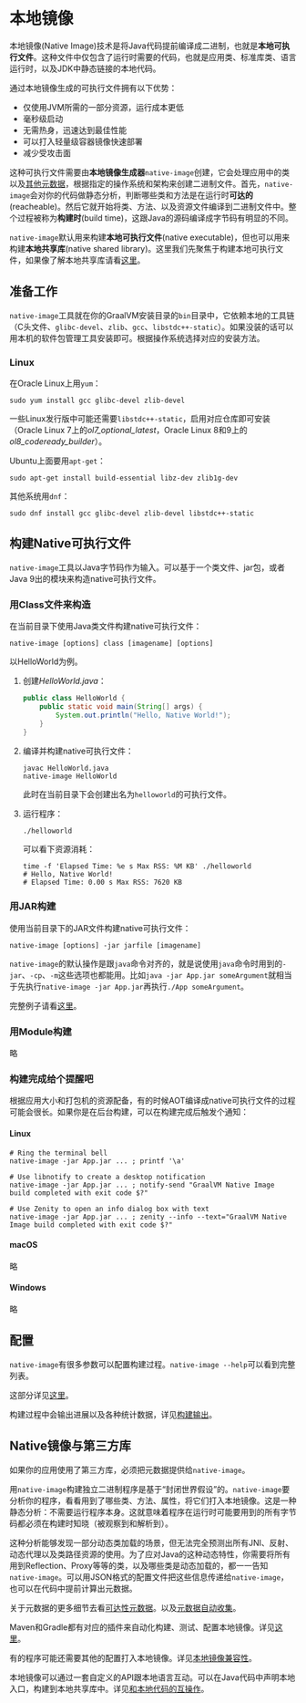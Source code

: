 # 本地镜像

本地镜像(Native Image)技术是将Java代码提前编译成二进制，也就是**本地可执行文件**。这种文件中仅包含了运行时需要的代码，也就是应用类、标准库类、语言运行时，以及JDK中静态链接的本地代码。

通过本地镜像生成的可执行文件拥有以下优势：

- 仅使用JVM所需的一部分资源，运行成本更低
- 毫秒级启动
- 无需热身，迅速达到最佳性能
- 可以打入轻量级容器镜像快速部署
- 减少受攻击面

这种可执行文件需要由**本地镜像生成器**`native-image`创建，它会处理应用中的类以及[其他元数据](../可达性元数据/可达性元数据.md)，根据指定的操作系统和架构来创建二进制文件。首先，`native-image`会对你的代码做静态分析，判断哪些类和方法是在运行时**可达的**(reacheable)。然后它就开始将类、方法、以及资源文件编译到二进制文件中。整个过程被称为**构建时**(build time)，这跟Java的源码编译成字节码有明显的不同。

`native-image`默认用来构建**本地可执行文件**(native executable)，但也可以用来构建**本地共享库**(native shared library)。这里我们先聚焦于构建本地可执行文件，如果像了解本地共享库请看[这里](../与本地代码的互操作性/与本地代码的互操作性.md)。

## 准备工作

`native-image`工具就在你的GraalVM安装目录的`bin`目录中，它依赖本地的工具链（C头文件、`glibc-devel`、`zlib`、`gcc`、`libstdc++-static`）。如果没装的话可以用本机的软件包管理工具安装即可。根据操作系统选择对应的安装方法。

### Linux

在Oracle Linux上用`yum`：

```shell
sudo yum install gcc glibc-devel zlib-devel
```

一些Linux发行版中可能还需要`libstdc++-static`，启用对应仓库即可安装（Oracle Linux 7上的*ol7_optional_latest*，Oracle Linux 8和9上的*ol8_codeready_builder*）。

Ubuntu上面要用`apt-get`：

```shell
sudo apt-get install build-essential libz-dev zlib1g-dev
```

其他系统用`dnf`：

```shell
sudo dnf install gcc glibc-devel zlib-devel libstdc++-static
```

## 构建Native可执行文件

`native-image`工具以Java字节码作为输入。可以基于一个类文件、jar包，或者Java 9出的模块来构造native可执行文件。

### 用Class文件来构造

在当前目录下使用Java类文件构建native可执行文件：

```shell
native-image [options] class [imagename] [options]
```

以HelloWorld为例。

1. 创建*HelloWorld.java*：

    ```java
    public class HelloWorld {
        public static void main(String[] args) {
            System.out.println("Hello, Native World!");
        }
    }
    ```

2. 编译并构建native可执行文件：

    ```shell
    javac HelloWorld.java
    native-image HelloWorld
    ```

    此时在当前目录下会创建出名为`helloworld`的可执行文件。

3. 运行程序：

    ```shell
    ./helloworld
    ```

    可以看下资源消耗：

    ```shell
    time -f 'Elapsed Time: %e s Max RSS: %M KB' ./helloworld
    # Hello, Native World!
    # Elapsed Time: 0.00 s Max RSS: 7620 KB
    ```

### 用JAR构建

使用当前目录下的JAR文件构建native可执行文件：

```shell
native-image [options] -jar jarfile [imagename]
```

`native-image`的默认操作是跟`java`命令对齐的，就是说使用`java`命令时用到的`-jar`、`-cp`、`-m`这些选项也都能用。比如`java -jar App.jar someArgument`就相当于先执行`native-image -jar App.jar`再执行`./App someArgument`。

完整例子请看[这里](../快速入门/使用JAR文件构建Native可执行文件.md)。

### 用Module构建

略

### 构建完成给个提醒吧

根据应用大小和打包机的资源配备，有的时候AOT编译成native可执行文件的过程可能会很长。如果你是在后台构建，可以在构建完成后触发个通知：

#### Linux

```shell
# Ring the terminal bell
native-image -jar App.jar ... ; printf '\a'

# Use libnotify to create a desktop notification
native-image -jar App.jar ... ; notify-send "GraalVM Native Image build completed with exit code $?"

# Use Zenity to open an info dialog box with text
native-image -jar App.jar ... ; zenity --info --text="GraalVM Native Image build completed with exit code $?"
```

#### macOS

略

#### Windows

略

## 配置

`native-image`有很多参数可以配置构建过程。`native-image --help`可以看到完整列表。

这部分详见[这里](../构建/构建配置/Native构建配置.md)。

构建过程中会输出进展以及各种统计数据，详见[构建输出](../构建/Native构建输出.md)。

## Native镜像与第三方库

如果你的应用使用了第三方库，必须把元数据提供给`native-image`。

用`native-image`构建独立二进制程序是基于“封闭世界假设”的。`native-image`要分析你的程序，看看用到了哪些类、方法、属性，将它们打入本地镜像。这是一种静态分析：不需要运行程序本身。这就意味着程序在运行时可能要用到的所有字节码都必须在构建时知晓（被观察到和解析到）。

这种分析能够发现一部分动态类加载的场景，但无法完全预测出所有JNI、反射、动态代理以及类路径资源的使用。为了应对Java的这种动态特性，你需要将所有用到Reflection、Proxy等等的类，以及哪些类是动态加载的，都一一告知`native-image`。可以用JSON格式的配置文件把这些信息传递给`native-image`，也可以在代码中提前计算出元数据。

关于元数据的更多细节去看[可达性元数据](../可达性元数据/可达性元数据.md)。以及[元数据自动收集](../可达性元数据/用跟踪代理收集元数据.md)。

Maven和Gradle都有对应的插件来自动化构建、测试、配置本地镜像。详见[这里](https://graalvm.github.io/native-build-tools/latest/index.html)。

有的程序可能还需要其他的配置打入本地镜像。详见[本地镜像兼容性](../可达性元数据/本地镜像兼容性.md)。

本地镜像可以通过一套自定义的API跟本地语言互动。可以在Java代码中声明本地入口，构建到本地共享库中。详见[和本地代码的互操作](../与本地代码的互操作/与本地代码的互操作.md)。

